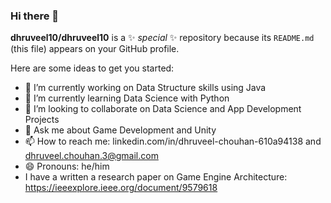 ### Hi there 👋

**dhruveel10/dhruveel10** is a ✨ _special_ ✨ repository because its `README.md` (this file) appears on your GitHub profile.

Here are some ideas to get you started:

- 🔭 I’m currently working on Data Structure skills using Java
- 🌱 I’m currently learning Data Science with Python
- 👯 I’m looking to collaborate on Data Science and App Development Projects
- 💬 Ask me about Game Development and Unity
- 📫 How to reach me: linkedin.com/in/dhruveel-chouhan-610a94138 and dhruveel.chouhan.3@gmail.com
- 😄 Pronouns: he/him
- I have a written a research paper on Game Engine Architecture: https://ieeexplore.ieee.org/document/9579618
